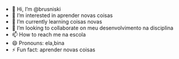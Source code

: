 - 👋 Hi, I’m @brusniski
- 👀 I’m interested in aprender novas coisas
- 🌱 I’m currently learning coisas novas
- 💞️ I’m looking to collaborate on meu desenvolvimento na disciplina
- 📫 How to reach me na escola
- 😄 Pronouns: ela,bina 
- ⚡ Fun fact: aprender novas coisas

<!---
brusniski/brusniski is a ✨ special ✨ repository because its `README.md` (this file) appears on your GitHub profile.
You can click the Preview link to take a look at your changes.
--->
